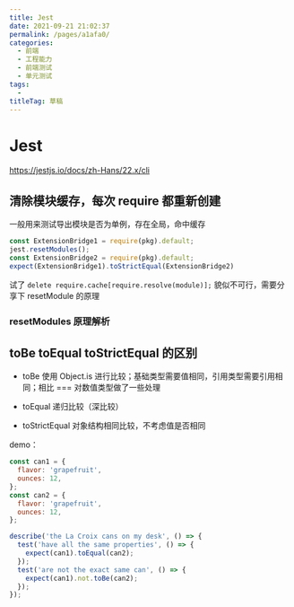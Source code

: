 ```yaml
---
title: Jest
date: 2021-09-21 21:02:37
permalink: /pages/a1afa0/
categories: 
  - 前端
  - 工程能力
  - 前端测试
  - 单元测试
tags: 
  - 
titleTag: 草稿
---
```



# Jest

https://jestjs.io/docs/zh-Hans/22.x/cli

## 清除模块缓存，每次 require 都重新创建

一般用来测试导出模块是否为单例，存在全局，命中缓存
```js
const ExtensionBridge1 = require(pkg).default;
jest.resetModules();
const ExtensionBridge2 = require(pkg).default;
expect(ExtensionBridge1).toStrictEqual(ExtensionBridge2)
```

试了 `delete require.cache[require.resolve(module)];` 貌似不可行，需要分享下 resetModule 的原理

### resetModules 原理解析

## toBe toEqual toStrictEqual 的区别

- toBe 使用 Object.is 进行比较；基础类型需要值相同，引用类型需要引用相同；相比 === 对数值类型做了一些处理

- toEqual 递归比较（深比较）

- toStrictEqual 对象结构相同比较，不考虑值是否相同

demo：
```js
const can1 = {
  flavor: 'grapefruit',
  ounces: 12,
};
const can2 = {
  flavor: 'grapefruit',
  ounces: 12,
};

describe('the La Croix cans on my desk', () => {
  test('have all the same properties', () => {
    expect(can1).toEqual(can2);
  });
  test('are not the exact same can', () => {
    expect(can1).not.toBe(can2);
  });
});
```